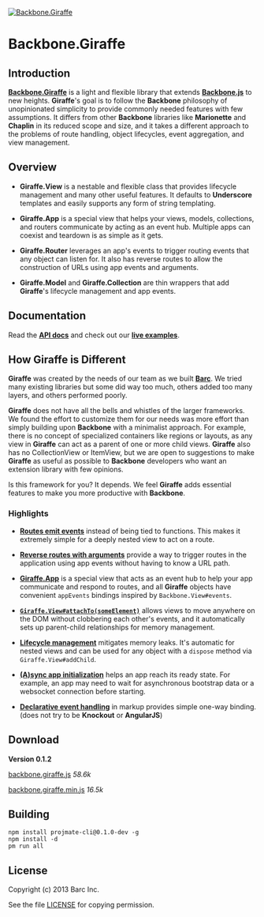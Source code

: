 [![Backbone.Giraffe](https://raw.github.com/barc/backbone.giraffe/master/src/docs/img/logo.png)](http://barc.github.io/backbone.giraffe)

# Backbone.Giraffe

## Introduction

[__Backbone.Giraffe__](http://barc.github.io/backbone.giraffe)
is a light and flexible library that extends
[__Backbone.js__](http://documentcloud.github.com/backbone/) to new heights.
__Giraffe__'s goal is to follow the __Backbone__ philosophy of unopinionated
simplicity to provide commonly needed features with few assumptions. It differs
from other __Backbone__ libraries like __Marionette__ and __Chaplin__ in its
reduced scope and size, and it takes a different approach to the problems of
route handling, object lifecycles, event aggregation, and view management.

## Overview

- __Giraffe.View__ is a nestable and flexible class that provides lifecycle
management and many other useful features. It defaults to __Underscore__
templates and easily supports any form of string templating.

- __Giraffe.App__ is a special view that helps your views, models, collections,
and routers communicate by acting as an event hub. Multiple apps can coexist and
teardown is as simple as it gets.

- __Giraffe.Router__ leverages an app's events to trigger routing events that
any object can listen for. It also has reverse routes to allow the construction
of URLs using app events and arguments.

- __Giraffe.Model__ and __Giraffe.Collection__ are thin wrappers that add
__Giraffe__'s lifecycle management and app events.

## Documentation

Read the [__API docs__](http://barc.github.io/backbone.giraffe/api.html) and
check out our [__live examples__](http://barc.github.io/backbone.giraffe/viewBasics.html).

## How Giraffe is Different

__Giraffe__ was created by the needs of our team as we built
[__Barc__](http://barc.com). We tried many existing libraries but some did way too
much, others added too many layers, and others performed poorly.

__Giraffe__ does not have all the bells and whistles of the larger frameworks.
We found the effort to customize them for our needs was more effort than simply
building upon __Backbone__ with a minimalist approach. For example, there is no
concept of specialized containers like regions or layouts, as any view in
__Giraffe__ can act as a parent of one or more child views. __Giraffe__ also
has no CollectionView or ItemView, but we are open to suggestions to make
__Giraffe__ as useful as possible to __Backbone__ developers who want an
extension library with few opinions.

Is this framework for you? It depends. We feel __Giraffe__ adds essential
features to make you more productive with __Backbone__.

### Highlights

- [__Routes emit events__](http://barc.github.io/backbone.giraffe/routersAndAppEvents.html)
instead of being tied to functions. This makes it extremely simple for a deeply
nested view to act on a route.

- [__Reverse routes with arguments__](http://barc.github.io/backbone.giraffe/api.html#Router)
provide a way to trigger routes in the application using app events without
having to know a URL path.

- [__Giraffe.App__](http://barc.github.io/backbone.giraffe/appEvents.html) is a
special view that acts as an event hub to help your app communicate and respond
to routes, and all __Giraffe__ objects have convenient `appEvents` bindings
inspired by `Backbone.View#events`.

- [__`Giraffe.View#attachTo(someElement)`__](http://barc.github.io/backbone.giraffe/api.html#View-attachTo)
allows views to move anywhere on the DOM without clobbering each other's events,
and it automatically sets up parent-child relationships for memory management.

- [__Lifecycle management__](http://barc.github.io/backbone.giraffe/lifecycleManagement.html)
mitigates memory leaks. It's automatic for nested views and can be used for any
object with a `dispose` method via `Giraffe.View#addChild`.

- [__(A)sync app initialization__](http://barc.github.io/backbone.giraffe/appInitialization.html)
helps an app reach its ready state. For example, an app may need to wait for
asynchronous bootstrap data or a websocket connection before starting.

- [__Declarative event handling__](http://barc.github.io/backbone.giraffe/documentEvents.html)
in markup provides simple one-way binding. (does not try to be __Knockout__ or
__AngularJS__)

## Download

__Version 0.1.2__

[backbone.giraffe.js](https://raw.github.com/barc/backbone.giraffe/master/dist/backbone.giraffe.js) _58.6k_

[backbone.giraffe.min.js](https://raw.github.com/barc/backbone.giraffe/master/dist/backbone.giraffe.min.js) _16.5k_

## Building

    npm install projmate-cli@0.1.0-dev -g
    npm install -d
    pm run all

## License

Copyright (c) 2013 Barc Inc.

See the file [LICENSE](license.html) for copying permission.
